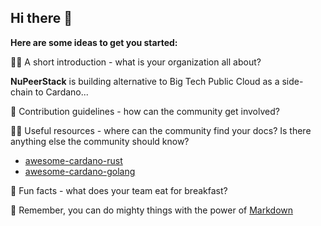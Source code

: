 ## Hi there 👋

**Here are some ideas to get you started:**

🙋‍♀️ A short introduction - what is your organization all about?

**NuPeerStack** is building alternative to Big Tech Public Cloud as a side-chain to Cardano...

🌈 Contribution guidelines - how can the community get involved?


👩‍💻 Useful resources - where can the community find your docs? Is there anything else the community should know?

- [awesome-cardano-rust](https://github.com/2nd-Layer/awesome-cardano-rust)
- [awesome-cardano-golang](https://github.com/2nd-Layer/awesome-cardano-golang)

🍿 Fun facts - what does your team eat for breakfast?

🧙 Remember, you can do mighty things with the power of [Markdown](https://docs.github.com/github/writing-on-github/getting-started-with-writing-and-formatting-on-github/basic-writing-and-formatting-syntax)
